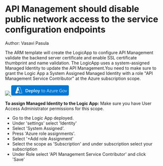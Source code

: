 # API Management should disable public network access to the service configuration endpoints  
Author: Vasavi Pasula

The ARM template will create the LogicApp to configure API Management validate the backend server certificate and enable SSL certificate thumbprint and name validation.
The LogicApp uses a system-assigned Managed Identity to update the API Management.You need to make sure to grant the Logic App a System Assigned Managed Identity with a role "API Management Service Contributor" at the Azure subscription scope.

<a href="https://portal.azure.com/#create/Microsoft.Template/uri/https%3A%2F%2Fraw.githubusercontent.com%2FAzure%2FMicrosoft-Defender-for-Cloud%2Fmain%2FWorkflow%20automation%2FDefender%20for%20API%2FBackend-nobypass-certificate%2Fazuredeploy.json" target="_blank">
    <img src="https://aka.ms/deploytoazurebutton"/>
</a>
<a href="https://portal.azure.us/#create/Microsoft.Template/uri/https%3A%2F%2Fraw.githubusercontent.com%2FAzure%2FMicrosoft-Defender-for-Cloud%2Fmain%2FWorkflow%20automation%2FDefender%20for%20API%2FBackend-nobypass-certificate%2Fazuredeploy.json" target="_blank">
<img src="https://raw.githubusercontent.com/Azure/azure-quickstart-templates/master/1-CONTRIBUTION-GUIDE/images/deploytoazuregov.png"/>
</a>

**To assign Managed Identity to the Logic App:**
Make sure you have User Access Administrator permissions for this scope.
- Go to the Logic App deployed.
- Under 'settings' select 'Identity' 
- Select 'System Assigned'.
- Press 'Azure role assignments'.
- Select '+Add role Assignment'
- Select the scope as 'Subscription' and under subscription select your subscription
- Under Role select 'API Management Service Contributor' and click 'Save'

